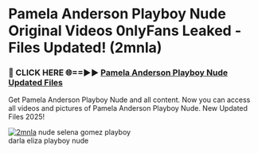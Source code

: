 # Pamela Anderson Playboy Nude Original Videos 0nlyFans Leaked - Files Updated! (2mnla)

<h3>🔴 CLICK HERE 🌐==►► <a href="https://tinyurl.com/52m3yx9h" rel="nofollow">Pamela Anderson Playboy Nude Updated Files</a></h3>

Get Pamela Anderson Playboy Nude and all content. Now you can access all videos and pictures of Pamela Anderson Playboy Nude. New Updated Files 2025!

[![2mnla](https://i.imgur.com/TnHtlc8.gif)](https://tinyurl.com/52m3yx9h)
nude selena gomez playboy<br>
darla eliza playboy nude